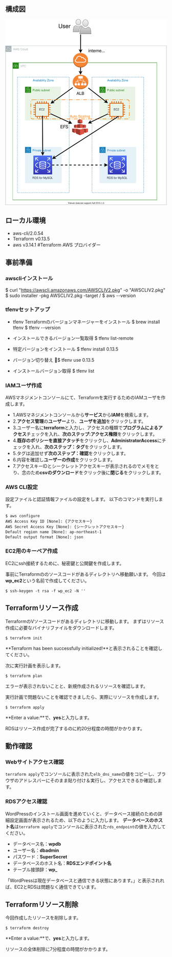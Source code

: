 ## 構成図
![image](./configure.drawio.svg)

## ローカル環境
- aws-cli/2.0.54
- Terraform v0.13.5
- aws v3.14.1 #Terraform AWS プロバイダー

## 事前準備

### awscliインストール
$ curl "https://awscli.amazonaws.com/AWSCLIV2.pkg" -o "AWSCLIV2.pkg"
$ sudo installer -pkg AWSCLIV2.pkg -target /
$ aws --version

### tfenvセットアップ
- tfenv Terraformのバージョンマネージャーをインストール
$ brew install tfenv
$ tfenv --version

- インストールできるバージョン一覧取得
$ tfenv list-remote

- 特定バージョンをインストール
$ tfenv install 0.13.5

- バージョン切り替え
$ tfenv use 0.13.5

- インストールバージョン取得
$ tfenv list


### IAMユーザ作成
AWSマネジメントコンソールにて、Terraformを実行するためのIAMユーザを作成します。
- 1.AWSマネジメントコンソールから**サービス**から**IAM**を検索します。
- 2.**アクセス管理**の**ユーザー**より、**ユーザを追加**をクリックします。
- 3.ユーザー名に**terraform**と入力し、アクセスの種類で**プログラムによるアクセス**チェックを入れ、**次のステップ:アクセス権限**をクリックします。
- 4.**既存のポリシーを直接アタッチ**をクリックし、**AdministratorAccess**にチェックを入れ、**次のステップ：タグ**をクリックします。
- 5.タグは追加せず**次のステップ：確認**をクリックします。
- 6.内容を確認し**ユーザーの作成**をクリックします。
- 7.アクセスキーIDとシークレットアクセスキーが表示されるのでメモをとり、念のため**csvのダウンロード**をクリック後に**閉じる**をクリックします。

### AWS CLI設定
設定ファイルと認証情報ファイルの設定をします。
以下のコマンドを実行します。

```
$ aws configure
AWS Access Key ID [None]: {アクセスキー}
AWS Secret Access Key [None]: {シークレットアクセスキー}
Default region name [None]: ap-northeast-1
Default output format [None]: json
```

### EC2用のキーペア作成
EC2にssh接続するために、秘密鍵と公開鍵を作成します。

事前にTerraformののソースコードがあるディレクトリへ移動願います。
今回は**wp_ec2**という名前で作成してください。

```
$ ssh-keygen -t rsa -f wp_ec2 -N ''
```

## Terraformリソース作成
TerraformのVソースコードがあるディレクトリに移動します。
まずはリソース作成に必要なバイナリファイルをダウンロードします。

```
$ terraform init
```

**Terraform has been successfully initialized!**と表示されることを確認してください。

次に実行計画を表示します。

```
$ terraform plan
```

エラーが表示されないことと、新規作成されるリソースを確認します。

実行計画で問題ないことを確認できましたら、実際にリソースを作成します。

```
$ terraform apply
```

**Enter a value:**で、**yes**と入力します。

RDSはリソース作成が完了するのに約20分程度の時間がかかります。

## 動作確認

### Webサイトアクセス確認
``terraform apply``でコンソールに表示された``elb_dns_name``の値をコピーし、ブラウザのアドレスバーにそのまま貼り付け＆実行し、アクセスできるか確認します。

### RDSアクセス確認
WordPressのインストール画面を進めていくと、データベース接続のための詳細設定画面が表示されるため、以下のように入力します。
**データベースのホスト名**は``terraform apply``でコンソールに表示された``rds_endpoint``の値を入力してください。

- データベース名：**wpdb**
- ユーザー名：**dbadmin**
- パスワード：**SuperSecret**
- データベースのホスト名：**RDSエンドポイント名**
- テーブル接頭辞：**wp_**

「WordPressは現在データベースと通信できる状態にあります。」と表示されれば、EC2とRDSは問題なく通信できています。

## Terraformリソース削除
今回作成したリソースを削除します。

```
$ terraform destroy
```

**Enter a value:**で、**yes**と入力します。

リソースの全体削除に7分程度の時間がかかります。